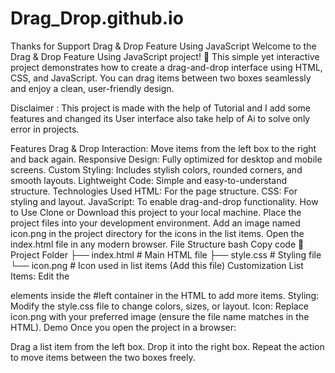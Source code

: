 # Drag_Drop.github.io
 Thanks for Support
Drag & Drop Feature Using JavaScript
Welcome to the Drag & Drop Feature Using JavaScript project! 🎉 This simple yet interactive project demonstrates how to create a drag-and-drop interface using HTML, CSS, and JavaScript. You can drag items between two boxes seamlessly and enjoy a clean, user-friendly design.

Disclaimer : This project is made with the help of Tutorial and I add some features and changed its User interface also take help of Ai to solve only error in projects.

Features
Drag & Drop Interaction: Move items from the left box to the right and back again.
Responsive Design: Fully optimized for desktop and mobile screens.
Custom Styling: Includes stylish colors, rounded corners, and smooth layouts.
Lightweight Code: Simple and easy-to-understand structure.
Technologies Used
HTML: For the page structure.
CSS: For styling and layout.
JavaScript: To enable drag-and-drop functionality.
How to Use
Clone or Download this project to your local machine.
Place the project files into your development environment.
Add an image named icon.png in the project directory for the icons in the list items.
Open the index.html file in any modern browser.
File Structure
bash
Copy code
📁 Project Folder
├── index.html        # Main HTML file
├── style.css         # Styling file
└── icon.png          # Icon used in list items (Add this file)
Customization
List Items: Edit the <div> elements inside the #left container in the HTML to add more items.
Styling: Modify the style.css file to change colors, sizes, or layout.
Icon: Replace icon.png with your preferred image (ensure the file name matches in the HTML).
Demo
Once you open the project in a browser:

Drag a list item from the left box.
Drop it into the right box.
Repeat the action to move items between the two boxes freely.
